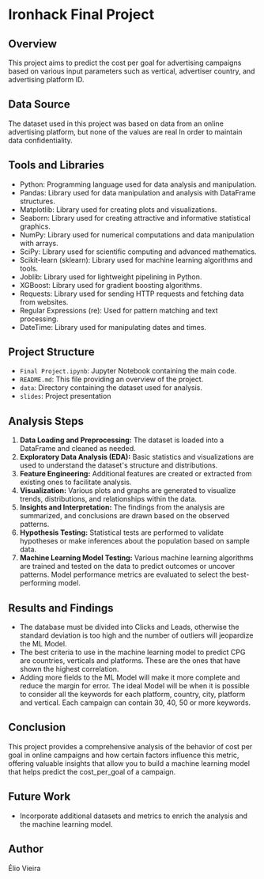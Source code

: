 # Ironhack Final Project

## Overview

This project aims to predict the cost per goal for advertising campaigns based on various input parameters such as vertical, advertiser country, and advertising platform ID.

## Data Source

The dataset used in this project was based on data from an online advertising platform, but none of the values are real In order to maintain data confidentiality.


## Tools and Libraries

- Python: Programming language used for data analysis and manipulation.
- Pandas: Library used for data manipulation and analysis with DataFrame structures.
- Matplotlib: Library used for creating plots and visualizations.
- Seaborn: Library used for creating attractive and informative statistical graphics.
- NumPy: Library used for numerical computations and data manipulation with arrays.
- SciPy: Library used for scientific computing and advanced mathematics.
- Scikit-learn (sklearn): Library used for machine learning algorithms and tools.
- Joblib: Library used for lightweight pipelining in Python.
- XGBoost: Library used for gradient boosting algorithms.
- Requests: Library used for sending HTTP requests and fetching data from websites.
- Regular Expressions (re): Used for pattern matching and text processing.
- DateTime: Library used for manipulating dates and times.

## Project Structure

- `Final Project.ipynb`: Jupyter Notebook containing the main code.
- `README.md`: This file providing an overview of the project.
- `data`: Directory containing the dataset used for analysis.
- `slides`: Project presentation

## Analysis Steps

1. **Data Loading and Preprocessing:** The dataset is loaded into a DataFrame and cleaned as needed.
2. **Exploratory Data Analysis (EDA):** Basic statistics and visualizations are used to understand the dataset's structure and distributions.
3. **Feature Engineering:** Additional features are created or extracted from existing ones to facilitate analysis.
4. **Visualization:** Various plots and graphs are generated to visualize trends, distributions, and relationships within the data.
5. **Insights and Interpretation:** The findings from the analysis are summarized, and conclusions are drawn based on the observed patterns.
6. **Hypothesis Testing:** Statistical tests are performed to validate hypotheses or make inferences about the population based on sample data.
7. **Machine Learning Model Testing:** Various machine learning algorithms are trained and tested on the data to predict outcomes or uncover patterns. Model performance metrics are evaluated to select the best-performing model.

## Results and Findings

- The database must be divided into Clicks and Leads, otherwise the standard deviation is too high and the number of outliers will jeopardize the ML Model.
- The best criteria to use in the machine learning model to predict CPG are countries, verticals and platforms. These are the ones that have shown the highest correlation.
- Adding more fields to the ML Model will make it more complete and reduce the margin for error. The ideal Model will be when it is possible to consider all the keywords for each platform, country, city, platform and vertical. Each campaign can contain 30, 40, 50 or more keywords. 


## Conclusion

This project provides a comprehensive analysis of the behavior of cost per goal in online campaigns and how certain factors influence this metric, offering valuable insights that allow you to build a machine learning model that helps predict the cost_per_goal of a campaign.

## Future Work

- Incorporate additional datasets and metrics to enrich the analysis and the machine learning model.

## Author

Élio Vieira
